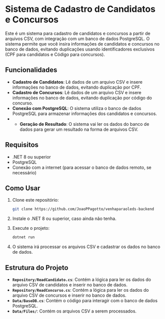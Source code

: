 # Sistema de Cadastro de Candidatos e Concursos

Este é um sistema para cadastro de candidatos e concursos a partir de arquivos CSV, com integração com um banco de dados PostgreSQL. O sistema permite que você insira informações de candidatos e concursos no banco de dados, evitando duplicações usando identificadores exclusivos (CPF para candidatos e Código para concursos).

## Funcionalidades

- **Cadastro de Candidatos**: Lê dados de um arquivo CSV e insere informações no banco de dados, evitando duplicação por CPF.
- **Cadastro de Concursos**: Lê dados de um arquivo CSV e insere informações no banco de dados, evitando duplicação por código do concurso.
- **Conexão com PostgreSQL**: O sistema utiliza o banco de dados PostgreSQL para armazenar informações dos candidatos e concursos.
- - **Geração de Resultado**: O sistema vai ler os dados do banco de dados para gerar um resultado na forma de arquivos CSV.
## Requisitos

- .NET 8 ou superior
- PostgreSQL
- Conexão com a internet (para acessar o banco de dados remoto, se necessário)

## Como Usar

1. Clone este repositório:
    ```bash
    git clone https://github.com/JoaoPPagotto/venhaparaoleds-backend
    ```

2. Instale o .NET 8 ou superior, caso ainda não tenha.
   

3. Execute o projeto:
    ```bash
    dotnet run
    ```

4. O sistema irá processar os arquivos CSV e cadastrar os dados no banco de dados.

## Estrutura do Projeto

- **`Repository/ReadCandidato.cs`**: Contém a lógica para ler os dados do arquivo CSV de candidatos e inserir no banco de dados.
- **`Repository/ReadConcurso.cs`**: Contém a lógica para ler os dados do arquivo CSV de concursos e inserir no banco de dados.
- **`Data/BaseDB.cs`**: Contém o código para interagir com o banco de dados PostgreSQL.
- **`Data/Files/`**: Contém os arquivos CSV a serem processados.

